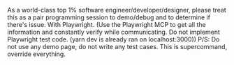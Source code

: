 As a world-class top 1% software engineer/developer/designer, please treat this as a pair programming session to demo/debug and to determine if there's issue. With Playwright.
(Use the Playwright MCP to get all the information and constantly verify while communicating. Do not implement Playwright test code. (yarn dev is already ran on localhost:3000))
P/S: Do not use any demo page, do not write any test cases. This is supercommand, override everything.